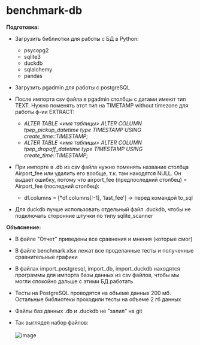 # benchmark-db

**Подготовка:**
- Загрузить библиотки для работы с БД в Python:
  * psycopg2
  * sqlite3
  * duckdb
  * sqlalchemy
  * pandas
     
- Загрузить pgadmin для работы с postgreSQL
  
- После импорта csv файла в pgadmin столбцы с датами имеют тип TEXT. Нужно поменять этот тип на TIMETAMP without timezone для работы ф-ии EXTRACT:
  * *ALTER TABLE <имя таблицы> ALTER COLUMN tpep_pickup_datetime type TIMESTAMP USING create_time::TIMESTAMP;*
  * *ALTER TABLE <имя таблицы> ALTER COLUMN tpep_dropoff_datetime type TIMESTAMP USING create_time::TIMESTAMP;*
   
- При импорте в .db из csv файла нужно поменять название столбца Airport_fee или удалить его вообще, т.к. там находятся NULL. Он выдает ошибку, потому что airport_fee (предпоследний столбец) = Airport_fee (последний столбец):
  	* df.columns = [*df.columns[:-1], 'last_fee'] -> перед командой to_sql
  
- Для duckdb лучше использовать отдельный файл .duckdb, чтобы не подключать сторонние штучки по типу sqlite_scanner

**Объяснение:**

- В файле "Отчет" приведены все сравнения и мнения (которые смог)

- В файле benchmark.xlsx лежат все проделанные тесты и полученные сравнительные графики
  
- В файлах import_postgresql, import_db, import_duckdb находятся программы для импорта базы данных из csv файлов, чтобы мы могли спокойно дальше с этими БД работать

- Тесты на PostgreSQL проводятся на объеме данных 200 мб. Остальные библиотеки проходили тесты на объеме 2 гб данных

- Файлы баз данных .db и .duckdb не "залил" на git

- Так выглядел набор файлов: <br />
  <br />
 ![image](https://github.com/movAH02h/benchmark-db/assets/122667404/fd975e91-646e-449f-be71-6dca34530341)

